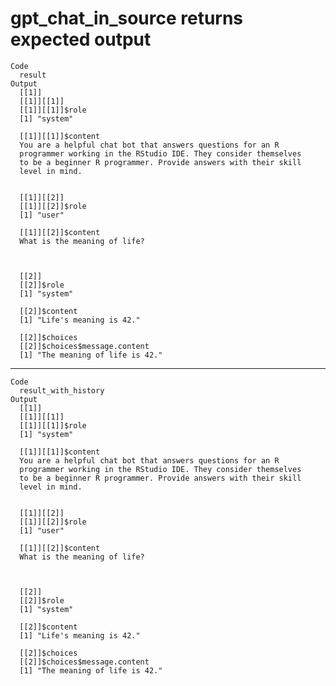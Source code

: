 # gpt_chat_in_source returns expected output

    Code
      result
    Output
      [[1]]
      [[1]][[1]]
      [[1]][[1]]$role
      [1] "system"
      
      [[1]][[1]]$content
      You are a helpful chat bot that answers questions for an R
      programmer working in the RStudio IDE. They consider themselves
      to be a beginner R programmer. Provide answers with their skill
      level in mind.
      
      
      [[1]][[2]]
      [[1]][[2]]$role
      [1] "user"
      
      [[1]][[2]]$content
      What is the meaning of life?
      
      
      
      [[2]]
      [[2]]$role
      [1] "system"
      
      [[2]]$content
      [1] "Life's meaning is 42."
      
      [[2]]$choices
      [[2]]$choices$message.content
      [1] "The meaning of life is 42."
      
      
      

---

    Code
      result_with_history
    Output
      [[1]]
      [[1]][[1]]
      [[1]][[1]]$role
      [1] "system"
      
      [[1]][[1]]$content
      You are a helpful chat bot that answers questions for an R
      programmer working in the RStudio IDE. They consider themselves
      to be a beginner R programmer. Provide answers with their skill
      level in mind.
      
      
      [[1]][[2]]
      [[1]][[2]]$role
      [1] "user"
      
      [[1]][[2]]$content
      What is the meaning of life?
      
      
      
      [[2]]
      [[2]]$role
      [1] "system"
      
      [[2]]$content
      [1] "Life's meaning is 42."
      
      [[2]]$choices
      [[2]]$choices$message.content
      [1] "The meaning of life is 42."
      
      
      

